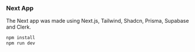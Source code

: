 ### Next App

The Next app was made using Next.js, Tailwind, Shadcn, Prisma, Supabase and Clerk.

```sh
npm install
npm run dev
```
